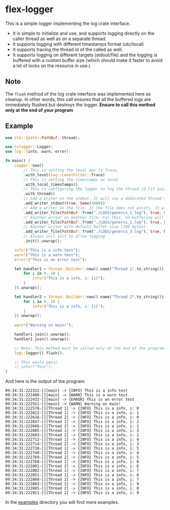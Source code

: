 # flex-logger
This is a simple logger implementing the log crate interface. 

- It is simple to initialize and use, and supports logging directly on the caller thread as well as on a separate thread. 
- It supports logging with different timestamps format (utc/local)
- It supports tracing the thread id of the called as well.
- It supports logging on different targets (stdout/file) and the logging is buffered with a custom buffer size (which should make it faster to avoid a lot of locks on the resource in use.) 

## Note
The `flush` method of the log crate interface was implemented here as cleanup. 
In other words, this call ensures that all the buffered logs are immediately flushed but destroys the logger. 
**Ensure to call this method only at the end of your program**

## Example
```rust
use std::{path::PathBuf, thread};

use rslogger::Logger;
use log::{info, warn, error};

fn main() {
    Logger::new()
        // This is setting the level max to Trace,
        .with_level(log::LevelFilter::Trace)
        // This is setting the timestamps as local
        .with_local_timestamps()
        // This is configuring the logger to log the thread id (if available)
        .with_thread()
        // Add a writer on the stdout. It will use a dedicated thread to log and a buffer capacity of 1000 bytes
        .add_writer_stdout(true, Some(1000))
        // Add a writer on the file. If the file does not exists, it will be created. It will use a dedicated thread to log and a buffer capacity of 10 bytes
        .add_writer_file(PathBuf::from("./LOGS/genercs_1.log"), true, Some(10))
        // Another writer on another file. For this, no buffering will happen
        .add_writer_file(PathBuf::from("./LOGS/genercs_2.log"), true, Some(0))
        // Another writer with default buffer size (100 bytes)
        .add_writer_file(PathBuf::from("./LOGS/genercs_3.log"), true, None)
        // Always call init to allow logging
        .init().unwrap();

    info!("This is a info test");
    warn!("This is a warn test");
    error!("This is an error test");

    let handler1 = thread::Builder::new().name("Thread 1".to_string()).spawn(move | | {
        for i in 0..10 {
            info!("This is a info, i: {i}");
        }
    }).unwrap();

    let handler2 = thread::Builder::new().name("Thread 2".to_string()).spawn(move | | {
        for i in 0..10 {
            info!("This is a info, i: {i}");
        }
    }).unwrap();
    
    warn!("Warning on main!");

    handler1.join().unwrap();
    handler2.join().unwrap();

    // Note: This method must be called only at the end of the program. After that, you can no longer log.
    log::logger().flush();

    // This would panic
    // info!("Test");
}
```
And here is the output of the program: 
```
09:34:31:222312-[][main] -> {INFO} This is a info test
09:34:31:222400-[][main] -> {WARN} This is a warn test
09:34:31:222432-[][main] -> {ERROR} This is an error test
09:34:31:222551-[][main] -> {WARN} Warning on main!
09:34:31:222570-[][Thread 1] -> {INFO} This is a info, i: 0
09:34:31:222622-[][Thread 1] -> {INFO} This is a info, i: 1
09:34:31:222616-[][Thread 2] -> {INFO} This is a info, i: 0
09:34:31:222657-[][Thread 1] -> {INFO} This is a info, i: 2
09:34:31:222666-[][Thread 2] -> {INFO} This is a info, i: 1
09:34:31:222685-[][Thread 1] -> {INFO} This is a info, i: 3
09:34:31:222693-[][Thread 2] -> {INFO} This is a info, i: 2
09:34:31:222712-[][Thread 1] -> {INFO} This is a info, i: 4
09:34:31:222714-[][Thread 2] -> {INFO} This is a info, i: 3
09:34:31:222738-[][Thread 1] -> {INFO} This is a info, i: 5
09:34:31:222740-[][Thread 2] -> {INFO} This is a info, i: 4
09:34:31:222769-[][Thread 2] -> {INFO} This is a info, i: 5
09:34:31:222768-[][Thread 1] -> {INFO} This is a info, i: 6
09:34:31:222801-[][Thread 2] -> {INFO} This is a info, i: 6
09:34:31:222802-[][Thread 1] -> {INFO} This is a info, i: 7
09:34:31:222851-[][Thread 1] -> {INFO} This is a info, i: 8
09:34:31:222860-[][Thread 2] -> {INFO} This is a info, i: 7
09:34:31:222883-[][Thread 1] -> {INFO} This is a info, i: 9
09:34:31:222885-[][Thread 2] -> {INFO} This is a info, i: 8
09:34:31:222911-[][Thread 2] -> {INFO} This is a info, i: 9
```
In the [examples](./examples/) directory you will find more examples.